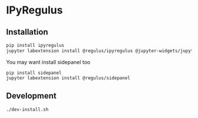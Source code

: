 # IPyRegulus


## Installation

 
```bash
pip install ipyregulus
jupyter labextension install @regulus/ipyregulus @jupyter-widgets/jupyterlab-manager jupyterlab-datawidgets
```

You may want install sidepanel too

```
pip install sidepanel
jupyter labextension install @regulus/sidepanel
```

## Development
```bash
./dev-install.sh
```

